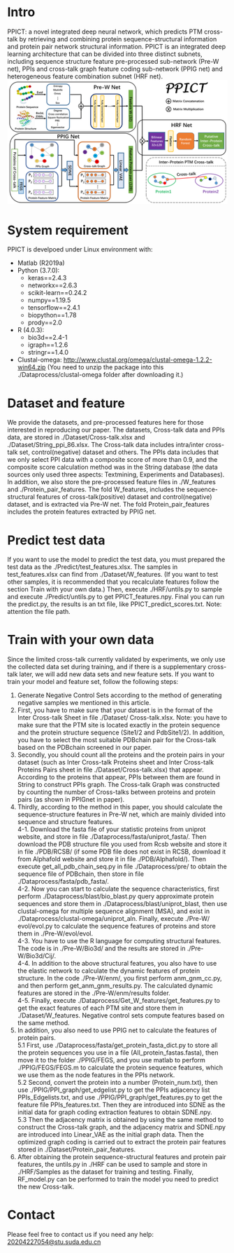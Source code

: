 # Intro
PPICT: a novel integrated deep neural network, which predicts PTM cross-talk by retrieving and
combining protein sequence-structural information and protein pair network structural information.
PPICT is an integrated deep learning architecture that can be divided into three distinct subnets, including
sequence structure feature pre-processed sub-network (Pre-W net), PPIs and cross-talk graph feature coding sub-network (PPIG net) and heterogeneous feature combination subnet (HRF net).
![PPICT_framework](IMG/Flowchart.png)

# System requirement
PPICT is develpoed under Linux environment with:
* Matlab (R2019a)
* Python (3.7.0):
    - keras==2.4.3
    - networkx==2.6.3
    - scikit-learn==0.24.2
    - numpy==1.19.5
    - tensorflow==2.4.1
    - biopython==1.78
    - prody==2.0
* R (4.0.3):
    - bio3d==2.4-1
    - igraph==1.2.6
    - stringr==1.4.0
* Clustal-omega: http://www.clustal.org/omega/clustal-omega-1.2.2-win64.zip (You need to unzip the package into this ./Dataprocess/clustal-omega folder after downloading it.)

# Dataset and feature
We provide the datasets, and pre-processed features here for those interested in reproducing our paper.
The datasets, Cross-talk data and PPIs data, are stored in ./Dataset/Cross-talk.xlsx and ./Dataset/String\_ppi\_86.xlsx. The Cross-talk data includes intra/inter cross-talk set, control(negative) dataset and others.  The PPIs data includes that we only select PPI data with a composite score of more than 0.9, and the composite score calculation method was in the String database (the data sources only used three aspects: Textmining, Experiments and Databases).
In addition, we also store the pre-processed feature files in ./W\_features and ./Protein\_pair\_features. The fold W\_features, includes the sequence-structural features of cross-talk(positive) dataset and control(negative) dataset, and is extracted via Pre-W net. The fold Protein\_pair\_features includes the protein features extracted by PPIG net.
# Predict test data
If you want to use the model to predict the test data, you must prepared the test data as the ./Predict/test_features.xlsx.  The samples in test_features.xlsx can find from ./Dataset/W_features. (If you want to test other samples, it is recommended that you recalculate features follow the section Train with your own data.)
Then, execute ./HRF/untils.py to sample and execute ./Predict/untils.py to get PPICT\_features.npy.
Final you can run the predict.py, the results is an txt file, like PPICT\_predict\_scores.txt.
Note: attention the file path.
# Train with your own data
Since the limited cross-talk currently validated by experiments, we only use the collected data set during training, and if there is a supplementary cross-talk later, we will add new data sets and new feature sets. If you want to train your model and feature set, follow the following steps:
1. Generate Negative Control Sets according to the method of generating negative samples we mentioned in this article.
2. First, you have to make sure that your dataset is in the format of the Inter Cross-talk Sheet in file ./Dataset/ Cross-talk.xlsx. Note: you have to make sure that the PTM site is located exactly in the protein sequence and the protein structure sequence (Site1/2 and PdbSite1/2). In addition, you have to select the most suitable PDBchain pair for the Cross-talk based on the PDBchain screened in our paper.
3. Secondly, you should count all the proteins and the protein pairs in your dataset (such as Inter Cross-talk Proteins sheet and Inter Cross-talk Proteins Pairs sheet in file ./Dataset/Cross-talk.xlsx) that appear. According to the proteins that appear, PPIs between them are found in String to construct PPIs graph. The Cross-talk Graph was constructed by counting the number of Cross-talks between proteins and protein pairs (as shown in PPIGnet in paper).
4. Thirdly, according to the method in this paper, you should calculate the sequence-structure features in Pre-W net, which are mainly divided into sequence and structure features.  
4-1. Download the fasta file of your statistic proteins from uniprot website, and store in file ./Dataprocess/fasta/uniprot_fasta/. Then download the PDB structure file you used from Rcsb website and store it in file ./PDB/RCSB/ (if some PDB file does not exist in RCSB, download it from Alphafold website and store it in file ./PDB/Alphafold/). Then execute get_all_pdb_chain_seq.py in file ./Dataprocess/pre/ to obtain the sequence file of PDBchain, then store in file ./Dataprocess/fasta/pdb_fasta/.  
4-2. Now you can start to calculate the sequence characteristics, first perform ./Dataprocess/blast/bio_blast.py query approximate protein sequences and store them in ./Dataprocess/blast/uniprot_blast, then use clustal-omega for multiple sequence alignment (MSA), and exist in ./Dataprocess/clustal-omega/uniprot_aln. Finally, execute ./Pre-W/ evol/evol.py to calculate the sequence features of proteins and store them in ./Pre-W/evol/evol.  
4-3. You have to use the R language for computing structural features. The code is in ./Pre-W/Bio3d/ and the results are stored in ./Pre-W/Bio3d/Cij/.  
4-4. In addition to the above structural features, you also have to use the elastic network to calculate the dynamic features of protein structure. In the code ./Pre-W/enm/, you first perform anm_gnm_cc.py, and then perform get_anm_gnm_results.py. The calculated dynamic features are stored in the ./Pre-W/enm/results folder.  
4-5. Finally, execute ./Dataprocess/Get_W_features/get_features.py to get the exact features of each PTM site and store them in ./Dataset/W_features. Negative control sets compute features based on the same method.  
5. In addition, you also need to use PPIG net to calculate the features of protein pairs.  
5.1 First, use ./Dataprocess/fasta/get_protein_fasta_dict.py to store all the protein sequences you use in a file (All_protein_fastas.fasta), then move it to the folder ./PPIG/FEGS, and you use matlab to perform ./PPIG/FEGS/FEGS.m to calculate the protein sequence features, which we use them as the node features in the PPIs network.  
5.2 Second, convert the protein into a number (Protein_num.txt), then use ./PPIG/PPI_graph/get_edgelist.py to get the PPIs adjacency list PPIs_Edgelists.txt, and use ./PPIG/PPI_graph/get_features.py to get the feature file PPIs_features.txt. Then they are introduced into SDNE as the initial data for graph coding extraction features to obtain SDNE.npy.  
5.3 Then the adjacency matrix is obtained by using the same method to construct the Cross-talk graph, and the adjacency matrix and SDNE.npy are introduced into Linear_VAE as the initial graph data. Then the optimized graph coding is carried out to extract the protein pair features stored in ./Dataset/Protein_pair_features.  
6. After obtaining the protein sequence-structural features and protein pair features, the untils.py in ./HRF can be used to sample and store in ./HRF/Samples as the dataset for training and testing. Finally, RF_model.py can be performed to train the model you need to predict the new Cross-talk.  
# Contact
Please feel free to contact us if you need any help: 20204227054@stu.suda.edu.cn
